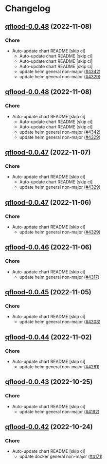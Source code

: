 # Changelog



## [qflood-0.0.48](https://github.com/truecharts/charts/compare/qflood-0.0.46...qflood-0.0.48) (2022-11-08)

### Chore

- Auto-update chart README [skip ci]
  - Auto-update chart README [skip ci]
  - Auto-update chart README [skip ci]
  - Auto-update chart README [skip ci]
  - update helm general non-major ([#4342](https://github.com/truecharts/charts/issues/4342))
  - update helm general non-major ([#4329](https://github.com/truecharts/charts/issues/4329))




## [qflood-0.0.48](https://github.com/truecharts/charts/compare/qflood-0.0.46...qflood-0.0.48) (2022-11-08)

### Chore

- Auto-update chart README [skip ci]
  - Auto-update chart README [skip ci]
  - Auto-update chart README [skip ci]
  - update helm general non-major ([#4342](https://github.com/truecharts/charts/issues/4342))
  - update helm general non-major ([#4329](https://github.com/truecharts/charts/issues/4329))




## [qflood-0.0.47](https://github.com/truecharts/charts/compare/qflood-0.0.46...qflood-0.0.47) (2022-11-07)

### Chore

- Auto-update chart README [skip ci]
  - Auto-update chart README [skip ci]
  - update helm general non-major ([#4329](https://github.com/truecharts/charts/issues/4329))




## [qflood-0.0.47](https://github.com/truecharts/charts/compare/qflood-0.0.46...qflood-0.0.47) (2022-11-06)

### Chore

- Auto-update chart README [skip ci]
  - update helm general non-major ([#4329](https://github.com/truecharts/charts/issues/4329))




## [qflood-0.0.46](https://github.com/truecharts/charts/compare/qflood-0.0.45...qflood-0.0.46) (2022-11-06)

### Chore

- Auto-update chart README [skip ci]
  - update helm general non-major ([#4317](https://github.com/truecharts/charts/issues/4317))




## [qflood-0.0.45](https://github.com/truecharts/charts/compare/qflood-0.0.44...qflood-0.0.45) (2022-11-05)

### Chore

- Auto-update chart README [skip ci]
  - update helm general non-major ([#4308](https://github.com/truecharts/charts/issues/4308))




## [qflood-0.0.44](https://github.com/truecharts/charts/compare/qflood-0.0.43...qflood-0.0.44) (2022-11-02)

### Chore

- Auto-update chart README [skip ci]
  - update helm general non-major ([#4261](https://github.com/truecharts/charts/issues/4261))




## [qflood-0.0.43](https://github.com/truecharts/charts/compare/qflood-0.0.42...qflood-0.0.43) (2022-10-25)

### Chore

- Auto-update chart README [skip ci]
  - update helm general non-major ([#4182](https://github.com/truecharts/charts/issues/4182))




## [qflood-0.0.42](https://github.com/truecharts/charts/compare/qflood-0.0.41...qflood-0.0.42) (2022-10-24)

### Chore

- Auto-update chart README [skip ci]
  - update docker general non-major ([#4171](https://github.com/truecharts/charts/issues/4171))

